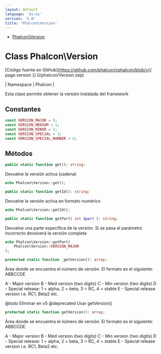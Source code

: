 ```yaml
---
layout: default
language: 'es-es'
version: '5.0'
title: 'Phalcon\Version'
---
```


* [Phalcon\Version](#version)

<h1 id="version">Class Phalcon\Version</h1>

[Código fuente en GitHub](https://github.com/phalcon/cphalcon/blob/v{{ page.version }}.0/phalcon/Version.zep)

| Namespace | Phalcon |

Esta clase permite obtener la versión instalada del framework


## Constantes
```php
const VERSION_MAJOR = 0;
const VERSION_MEDIUM = 1;
const VERSION_MINOR = 2;
const VERSION_SPECIAL = 3;
const VERSION_SPECIAL_NUMBER = 4;
```

## Métodos

```php
public static function get(): string;
```
Devuelve la versión activa (cadena)

```php
echo Phalcon\Version::get();
```


```php
public static function getId(): string;
```
Devuelve la versión activa en formato numérico

```php
echo Phalcon\Version::getId();
```


```php
public static function getPart( int $part ): string;
```
Devuelve una parte específica de la versión. Si se pasa el parámetro incorrecto devolverá la versión completa

```php
echo Phalcon\Version::getPart(
    Phalcon\Version::VERSION_MAJOR
);
```


```php
protected static function _getVersion(): array;
```
Área donde se encuentra el número de versión. El formato es el siguiente: ABBCCDE

A - Major version B - Med version (two digits) C - Min version (two digits) D - Special release: 1 = alpha, 2 = beta, 3 = RC, 4 = stable E - Special release version i.e. RC1, Beta2 etc.

@todo Eliminar en v5 @deprecated Usar getVersion()


```php
protected static function getVersion(): array;
```
Área donde se encuentra el número de versión. El formato es el siguiente: ABBCCDE

A - Major version B - Med version (two digits) C - Min version (two digits) D - Special release: 1 = alpha, 2 = beta, 3 = RC, 4 = stable E - Special release version i.e. RC1, Beta2 etc.


